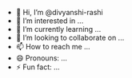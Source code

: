 - 👋 Hi, I’m @divyanshi-rashi
- 👀 I’m interested in ...
- 🌱 I’m currently learning ...
- 💞️ I’m looking to collaborate on ...
- 📫 How to reach me ...
- 😄 Pronouns: ...
- ⚡ Fun fact: ...

<!---
divyanshi-rashi/divyanshi-rashi is a ✨ special ✨ repository because its `README.md` (this file) appears on your GitHub profile.
You can click the Preview link to take a look at your changes.
--->
